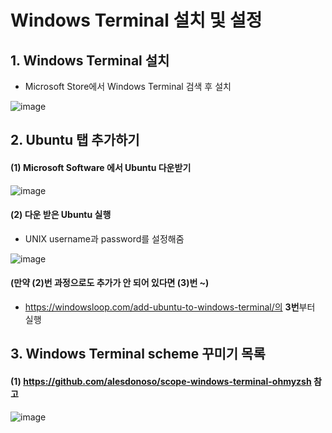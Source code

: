 # Windows Terminal 설치 및 설정

## 1. Windows Terminal 설치

- Microsoft Store에서 Windows Terminal 검색 후 설치

![image](https://user-images.githubusercontent.com/61573968/79427324-6ff5f700-7fff-11ea-85e1-b98fdf496c05.png)



## 2. Ubuntu 탭 추가하기

#### (1) Microsoft Software 에서 Ubuntu 다운받기

![image](https://user-images.githubusercontent.com/61573968/79426560-45f00500-7ffe-11ea-8cdf-5a2060fb2a52.png)



#### (2) 다운 받은 Ubuntu 실행

- UNIX username과 password를 설정해줌

![image](https://user-images.githubusercontent.com/61573968/79427236-48069380-7fff-11ea-86a3-405eb84df714.png)



#### (만약 (2)번 과정으로도 추가가 안 되어 있다면 (3)번 ~)

-  https://windowsloop.com/add-ubuntu-to-windows-terminal/의 **3번**부터 실행



## 3. Windows Terminal scheme 꾸미기 목록

#### (1)  https://github.com/alesdonoso/scope-windows-terminal-ohmyzsh 참고

![image](https://user-images.githubusercontent.com/61573968/79428278-e810ec80-8000-11ea-8866-c6f7c7c9612d.png)

